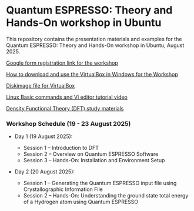 # Quantum ESPRESSO: Theory and Hands-On workshop in Ubuntu
This repository contains the presentation materials and examples for the Quantum ESPRESSO: Theory and Hands-On workshop in Ubuntu, August 2025.

[Google form registration link for the workshop](https://docs.google.com/forms/d/e/1FAIpQLSc1PQqfTjqUjcoTcwTGaOynNFuzl7nsP3omJHTHCJo9tKQuTw/viewform?usp=header)

[How to download and use the VirtualBox in Windows for the Workshop]()

[Diskimage file for VirtualBox](https://mega.nz/file/TpA1xCzJ#Br8XpHma2kKEbOckCPpMSEqHJl6e_srIGqxFlCBNbkY)

[Linux Basic commands and Vi editor tutorial video]()

[Density Functional Theory (DFT) study materials](https://drive.google.com/drive/folders/1JuBLd0loCA0MSco1pVWgzpeckkTBrIB_?usp=drive_link)

### Workshop Schedule (19 - 23 August 2025)
- Day 1 (19 August 2025):
  - Session 1 – Introduction to DFT
  - Session 2 – Overview on Quantum ESPRESSO Software
  - Session 3 – Hands-On: Installation and Environment Setup

- Day 2 (20 August 2025):
  - Session 1 – Generating the Quantum ESPRESSO input file using Crystallographic Information File
  - Session 2 – Hands-On: Understanding the ground state total energy of a Hydrogen atom using Quantum ESPRESSO
